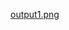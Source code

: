 [output1.png](https://discord.com/channels/811595072646021120/1101944447740162058/1101944498965192864)
